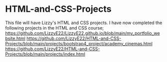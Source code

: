 # HTML-and-CSS-Projects
This file will have Lizzy's HTML and CSS projects.
I have now completed the following projects in the HTML and CSS course;
https://github.com/LizzyE22/LizzyE22.github.io/blob/main/my_portfolio_website.html
https://github.com/LizzyE22/HTML-and-CSS-Projects/blob/main/projects/bootstrap4_project/academy_cinemas.html
https://github.com/LizzyE22/HTML-and-CSS-Projects/blob/main/projects/index.html
